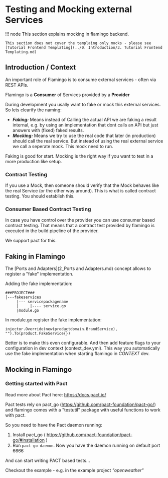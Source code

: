 # Testing and Mocking external Services

!!! node
    This section explains mocking in flamingo backend.

    This section does not cover the templaing only mocks - please see [Tutorial Frontend Templating](../0. Introduction/3. Tutorial Frontend Templating.md)

## Introduction / Context
An important role of Flamingo is to consume external services - often via REST APIs.

Flamingo is a **Consumer** of Services provided by a **Provider**

During development you usally want to fake or mock this external services. So lets clearify the naming:

* ***Faking:***  Means instead of Calling the actual API we are faking a result internal, e.g. by using an implementation that dont calls an API but just answers with (fixed) faked results.
* ***Mocking:*** Means we try to use the real code that later (in production) should call the real service. But instead of using the real external service we call a seperate mock. This mock need to run.

Faking is good for start. Mocking is the right way if you want to test in a more production like setup.

### Contract Testing
If you use a Mock, then someone should verify that the Mock behaves like the real Service (or the other way around).
This is what is called contract testing.
You should establish this.

### Consumer Based Contract Testing
In case you have control over the provider you can use consumer based contract testing.
That means that a contract test provided by flamingo is executed in the build pipeline of the provider.

We support pact for this.

## Faking in Flamingo
The [Ports and Adapters](2_Ports and Adapters.md) concept allows to register a "fake" implementation.

Adding the fake implementation:

```
###PROJECT###
│---fakeservices
     |--- servicepackagename
     |     |---- service.go
     |module.go
```

In module.go register the fake implementation:

```
injector.Override(new(productdomain.BrandService), "").To(product.FakeService{})
```

Better is to make this even configurable. And then add feature flags to your configuration in dev context (context_dev.yml).
This way you automatically use the fake implementation when starting flamingo in *CONTEXT* dev.

## Mocking in Flamingo

### Getting started with Pact
Read more about Pact here: https://docs.pact.io/

Pact tests rely on pact_go (https://github.com/pact-foundation/pact-go/) and flamingo comes with a "testutil" package with useful functions to work with pact.

So you need to have the Pact daemon running:

1. Install pact_go ( https://github.com/pact-foundation/pact-go/#installation )
2. Run `pact-go daemon`. Now you have the daemon running on default port 6666

And can start writing PACT based tests... 

Checkout the example - e.g. in the example project  *"openweather"*

